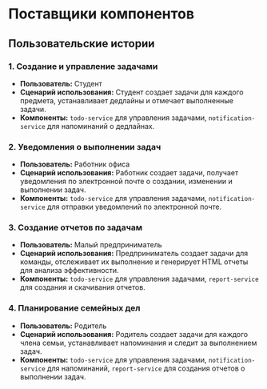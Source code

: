 # Поставщики компонентов

## Пользовательские истории

### 1. Создание и управление задачами
- **Пользователь:** Студент
- **Сценарий использования:** Студент создает задачи для каждого предмета, устанавливает дедлайны и отмечает выполненные задачи.
- **Компоненты:** `todo-service` для управления задачами, `notification-service` для напоминаний о дедлайнах.

### 2. Уведомления о выполнении задач
- **Пользователь:** Работник офиса
- **Сценарий использования:** Работник создает задачи, получает уведомления по электронной почте о создании, изменении и выполнении задач.
- **Компоненты:** `todo-service` для управления задачами, `notification-service` для отправки уведомлений по электронной почте.

### 3. Создание отчетов по задачам
- **Пользователь:** Малый предприниматель
- **Сценарий использования:** Предприниматель создает задачи для команды, отслеживает их выполнение и генерирует HTML отчеты для анализа эффективности.
- **Компоненты:** `todo-service` для управления задачами, `report-service` для создания и скачивания отчетов.

### 4. Планирование семейных дел
- **Пользователь:** Родитель
- **Сценарий использования:** Родитель создает задачи для каждого члена семьи, устанавливает напоминания и следит за выполнением задач.
- **Компоненты:** `todo-service` для управления задачами, `notification-service` для напоминаний, `report-service` для создания отчетов о выполнении задач.
